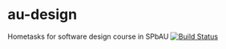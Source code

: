 # au-design
Hometasks for software design course in SPbAU
[![Build Status](https://travis-ci.org/fbocharov/au-design.svg?branch=cli)](https://travis-ci.org/fbocharov/au-design)
